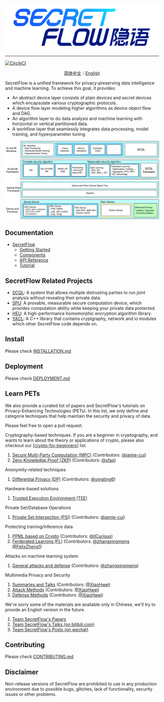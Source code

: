 <div align="center">
    <img src="docs/_static/logo-light.png">
</div>

---

[![CircleCI](https://dl.circleci.com/status-badge/img/gh/secretflow/secretflow/tree/main.svg?style=svg)](https://dl.circleci.com/status-badge/redirect/gh/secretflow/secretflow/tree/main)

<p align="center">
<a href="./README.zh-CN.md">简体中文</a>｜<a href="./README.md">English</a>
</p>

SecretFlow is a unified framework for privacy-preserving data intelligence and machine learning. To achieve this goal,
it provides:

- An abstract device layer consists of plain devices and secret devices which encapsulate various cryptographic protocols.
- A device flow layer modeling higher algorithms as device object flow and DAG.
- An algorithm layer to do data analysis and machine learning with horizontal or vertical partitioned data.
- A workflow layer that seamlessly integrates data processing, model training, and hyperparameter tuning.

<div align="center">
    <img src="docs/_static/secretflow_arch.svg">
</div>

## Documentation

- [SecretFlow](https://www.secretflow.org.cn/docs/secretflow/en/)
  - [Getting Started](https://www.secretflow.org.cn/docs/secretflow/en/getting_started/index.html)
  - [Components](https://www.secretflow.org.cn/docs/secretflow/en/components/index.html)
  - [API Reference](https://www.secretflow.org.cn/docs/secretflow/en/api/index.html)
  - [Tutorial](https://www.secretflow.org.cn/docs/secretflow/en/tutorial/index.html)


## SecretFlow Related Projects

- [SCQL](https://github.com/secretflow/scql): A system that allows multiple distrusting parties to run joint analysis without revealing their private data.
- [SPU](https://github.com/secretflow/spu): A provable, measurable secure computation device, which provides computation ability while keeping your private data protected.
- [HEU](https://github.com/secretflow/heu): A high-performance homomorphic encryption algorithm library.
- [YACL](https://github.com/secretflow/yacl): A C++ library that contains cryptgraphy, network and io modules which other SecretFlow code depends on.

## Install

Please check [INSTALLATION.md](./docs/getting_started/installation.md)

## Deployment

Please check [DEPLOYMENT.md](./docs/getting_started/deployment.md)

## Learn PETs

We also provide a curated list of papers and SecretFlow's tutorials on Privacy-Enhancing Technologies (PETs). In this list, we only define and categorie techniques that help maintain the security and privacy of data.

Please feel free to open a pull request.

Cryptography-based techniques. If you are a beginner in cryptography, and wants to learn about the theory or applications of crypto, please also checkout our [[crypto-for-beginners]](docs/tutorials/crypto-beginner.md) list.

1. [Secure Multi-Party Computation (MPC)](docs/papers/tools/mpc.md)  (Contributors: [@jamie-cui](https://www.github.com/jamie-cui))
2. [Zero-Knowledge Proof (ZKP)](docs/papers/tools/zkp.md) (Contributors: [@xfap](https://www.github.com/xfap))

Anonymity-related techniques

1. [Differential Privacy (DP)](docs/papers/tools/dp.md) (Contributors: [@yingting6](https://www.github.com/yingting6))

Hardware-based solutions

1. [Trusted Execution Environment (TEE)](docs/papers/tools/tee.md) 

Private Set/Database Operations

1. [Private Set Intersection (PSI)](docs/papers/applications/set/psi.md) (Contributors: [@jamie-cui](https://www.github.com/jamie-cui))

Protecting training/inference data

1. [PPML based on Crypto](docs/papers/applications/ppml/ppml_crypto.md) (Contributors: [@llCurious](https://www.github.com/llCurious))
2. [Ferderated Learning (FL)](docs/papers/applications/ppml/fl/fl.md) (Contributors: [@zhangxingmeng](https://www.github.com/zhangxingmeng) [@FelixZheng1](https://www.github.com/FelixZheng1))

Attacks on machine learning system

1. [General attacks and defense](docs/papers/applications/aml/attack_defense.md) (Contributors: [@zhangxingmeng](https://www.github.com/zhangxingmeng))

Multimedia Privacy and Security

1. [Summaries and Talks](docs/papers/applications/multimedia/summary.md) (Contributors: [@XiaoHwei](https://www.github.com/XiaoHwei))
2. [Attack Methods](docs/papers/applications/multimedia/attack.md) (Contributors: [@XiaoHwei](https://www.github.com/XiaoHwei))
3. [Defense Methods](docs/papers/applications/multimedia/defense.md) (Contributors: [@XiaoHwei](https://www.github.com/XiaoHwei))


We're sorry some of the materials are avaliable only in Chinese, we'll try to provide an English version in the future.

1. [Team SecretFlow's Papers](docs/papers/secretflow.md)
2. [Team SecretFlow's Talks (on bilibili.com)](docs/tutorials/bilibili.md) 
3. [Team SecretFlow's Posts (on wechat)](docs/tutorials/wechat.md)

## Contributing

Please check [CONTRIBUTING.md](./CONTRIBUTING.md)

## Disclaimer

Non-release versions of SecretFlow are prohibited to use in any production environment due to possible bugs, glitches, lack of functionality, security issues or other problems.
